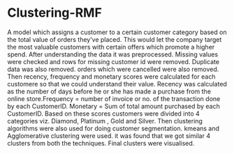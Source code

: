 # Clustering-RMF
A model which assigns a customer to a certain customer category based on the total value of orders they’ve placed. This would let the company target the most valuable customers with certain offers which promote a higher spend.
After understanding the data it was preprocessed. Missing values were checked and rows for missing customer id were removed. Duplicate data was also removed. orders which were cancelled were also removed. 
Then recency, frequency and monetary scores were calculated for each customere so that we could understand their value. Recency was calculated as the number of days before he or she has made a purchase from the online store.Frequency = number of invoice or no. of the transaction done by each CustomerID. Monetary = Sum of total amount purchased by each CustomerID. 
Based on these scores customers were divided into 4 categories viz. Diamond, Platinum , Gold and Silver. Then clustering algorithms were also used for doing customer segmentation.
kmeans and Agglomerative clustering were used. it was found that we got similar 4 clusters from both the techniques. Final clusters were visualised. 
